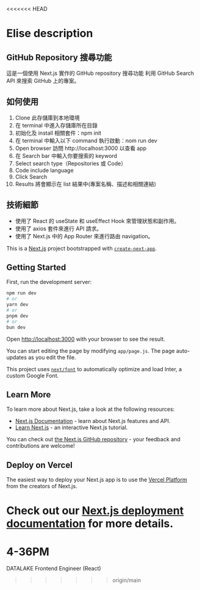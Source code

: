 <<<<<<< HEAD

# Elise description

## GitHub Repository 搜尋功能

這是一個使用 Next.js 實作的 GitHub repository 搜尋功能
利用 GitHub Search API 來搜索 GitHub 上的專案。

## 如何使用

1. Clone 此存儲庫到本地環境
2. 在 terminal 中進入存儲庫所在目錄
3. 初始化及 install 相關套件：npm init
4. 在 terminal 中輸入以下 command 執行啟動：nom run dev
5. Open browser 訪問 http://localhost:3000 以查看 app
6. 在 Search bar 中輸入你要搜索的 keyword
7. Select search type（Repositories 或 Code）
8. Code include language
9. Click Search
10. Results 將會顯示在 list 結果中(專案名稱、描述和相關連結)

## 技術細節

- 使用了 React 的 useState 和 useEffect Hook 來管理狀態和副作用。
- 使用了 axios 套件來進行 API 請求。
- 使用了 Next.js 中的 App Router 來進行路由 navigation。

This is a [Next.js](https://nextjs.org/) project bootstrapped with [`create-next-app`](https://github.com/vercel/next.js/tree/canary/packages/create-next-app).

## Getting Started

First, run the development server:

```bash
npm run dev
# or
yarn dev
# or
pnpm dev
# or
bun dev
```

Open [http://localhost:3000](http://localhost:3000) with your browser to see the result.

You can start editing the page by modifying `app/page.js`. The page auto-updates as you edit the file.

This project uses [`next/font`](https://nextjs.org/docs/basic-features/font-optimization) to automatically optimize and load Inter, a custom Google Font.

## Learn More

To learn more about Next.js, take a look at the following resources:

- [Next.js Documentation](https://nextjs.org/docs) - learn about Next.js features and API.
- [Learn Next.js](https://nextjs.org/learn) - an interactive Next.js tutorial.

You can check out [the Next.js GitHub repository](https://github.com/vercel/next.js/) - your feedback and contributions are welcome!

## Deploy on Vercel

The easiest way to deploy your Next.js app is to use the [Vercel Platform](https://vercel.com/new?utm_medium=default-template&filter=next.js&utm_source=create-next-app&utm_campaign=create-next-app-readme) from the creators of Next.js.

# Check out our [Next.js deployment documentation](https://nextjs.org/docs/deployment) for more details.

# 4-36PM

DATALAKE Frontend Engineer (React)

> > > > > > > origin/main
